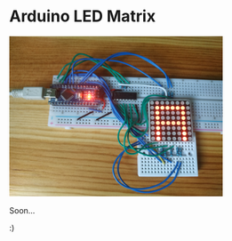 <!--
Created by Its-Just-Nans - https://github.com/Its-Just-Nans
Copyright Its-Just-Nans
--->

# Arduino LED Matrix

![Project at start](./data/arduino/arduino-raw-matrix.jpg)

Soon...

:)

<style>
[alt="Project at start"]{
    width: 40vw;
}
</style>
